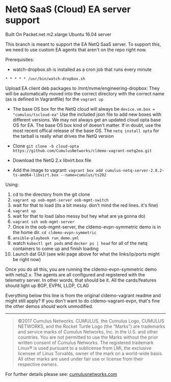 # NetQ SaaS (Cloud) EA server support
Built On Packet.net m2.xlarge Ubuntu 16.04 server

This branch is meant to support the EA NetQ SaaS server. To support this, we need to use custom EA agents that aren't on the repo right now.

Prerequisites:
* watch-dropbox.sh is installed as a cron job that runs every minute

`* * * * * /usr/bin/watch-dropbox.sh`

Upload EA client deb packages to /mnt/nvme/engineering-dropbox: They will be automatically moved into the correct directory with the correct name (as is defined in Vagrantfile) for the `vagrant up`

* The base OS box for the NetQ cloud will always be `device.vm.box = "cumulus/tscloud-ea"`
Use the included json file to add new boxes with different versions.
We may not always get an updated cloud opta base OS for EA. The base OS box kind of doesn't matter. If in doubt, use the most recent offical release of the base OS.
The `netq install opta` for the tarball is really what drives the NetQ version

* Clone `git clone -b cloud-opta https://github.com/CumulusNetworks/cldemo-vagrant-netq2ea.git`
* Download the NetQ 2.x libvirt.box file
* Add the image to vagrant: `vagrant box add cumulus-netq-server-2.0.2-ts-amd64-libvirt.box --name=cumulus/ts202`

Using:
1) cd to the directory from the git clone 
2) `vagrant up oob-mgmt-server oob-mgmt-switch`
3) wait for that to load (its a bit messy. don't mind the red lines. it's fine)
4) `vagrant up`
5) wait for that to load (also messy but hey what are ya gonna do)
6) `vagrant ssh oob-mgmt-server`
7) Once in the oob-mgmt-server, the cldemo-evpn-symmetric demo is in the home dir. `cd cldemo-evpn-symmetric`
8) `ansible-playbook run_demo.yml`
9) watch `kubectl get pods` and `docker ps | head` for all of the netq containers to come up and finish loading
10) Launch dat GUI (see wiki page above for what the links/ip/ports might be right now)

Once you do all this, you are running the cldemo-evpn-symmetric demo with netq2.x. The agents are all configured and registered with the telemetry server.  In other words, that should be it. All the cards/features should light up BGP, EVPN, LLDP, CLAG

Everything below this line is from the original cldemo-vagrant readme and might still apply? If you don't want to do cldemo-vagrant-evpn, that's fine the other demos *should* work unmodified.


---

>©2017 Cumulus Networks. CUMULUS, the Cumulus Logo, CUMULUS NETWORKS, and the Rocket Turtle Logo 
(the “Marks”) are trademarks and service marks of Cumulus Networks, Inc. in the U.S. and other 
countries. You are not permitted to use the Marks without the prior written consent of Cumulus 
Networks. The registered trademark Linux® is used pursuant to a sublicense from LMI, the exclusive 
licensee of Linus Torvalds, owner of the mark on a world-wide basis. All other marks are used under 
fair use or license from their respective owners.

For further details please see: [cumulusnetworks.com](http://www.cumulusnetworks.com)
